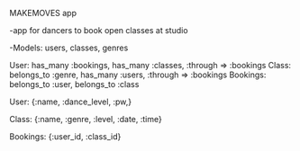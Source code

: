 MAKEMOVES app

-app for dancers to book open classes at studio

-Models: users, classes, genres

User:  has_many :bookings, has_many :classes, :through => :bookings
Class: belongs_to :genre, has_many :users, :through => :bookings 
Bookings: belongs_to :user, belongs_to :class

User: {:name, :dance_level, :pw,}

Class: {:name, :genre, :level, :date, :time}

Bookings: {:user_id, :class_id}

